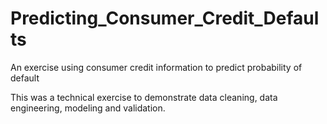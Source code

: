 # Predicting_Consumer_Credit_Defaults
An exercise using consumer credit information to predict probability of default

This was a technical exercise to demonstrate data cleaning, data engineering, modeling and validation.
